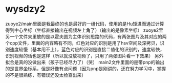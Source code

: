 # wysdzy2
zuoye2/main里面是我最终的也是最好的一组代码，使用的是Hu矩进而通过计算得到中心坐标（坐标直接输出在视频左上角了）（输出的是像素坐标）
zuoye2里另一个文件夹里放的是以霍夫圆为主体识别思路的代码，有两张图片及其对应的两个cpp文件，里面的内容略有不同，红色对应的识别是用了hsv空间及深拷贝，识别速度较慢（基本用不上），蓝色对应的识别是直接二值化的识别的，速度较快，识别视频的话也是这样（所以就没放视频了，只用了两张图片看一下效果）
另外拟合是真的没做出来（孩子已经尽力了）（哭）
main2文件里面的是带pnp的输出的是世界坐标系，但是好像有点问题（因为pnp是刚讲的，还在努力学习中，掌握的不是很熟练，有错误还没太检查出来）
